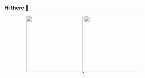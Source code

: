### Hi there 👋

<div align="center">
  <a href="https://github.com/betomuritiba">
  <img height="180em" src="https://github-readme-stats.vercel.app/api?username=betomuritiba&show_icons=true&theme=dark&include_all_commits=true&count_private=true"/>
  <img height="180em" src="https://github-readme-stats.vercel.app/api/top-langs/?username=betomuritiba&layout=compact&langs_count=7&theme=dark"/>
</div>
<!--
**betomuritiba/betomuritiba** is a ✨ _special_ ✨ repository because its `README.md` (this file) appears on your GitHub profile.

Here are some ideas to get you started:

- 🔭 I’m currently working on ...
- 🌱 I’m currently learning ...
- 👯 I’m looking to collaborate on ...
- 🤔 I’m looking for help with ...
- 💬 Ask me about ...
- 📫 How to reach me: ...
- 😄 Pronouns: ...
- ⚡ Fun fact: ...
-->
